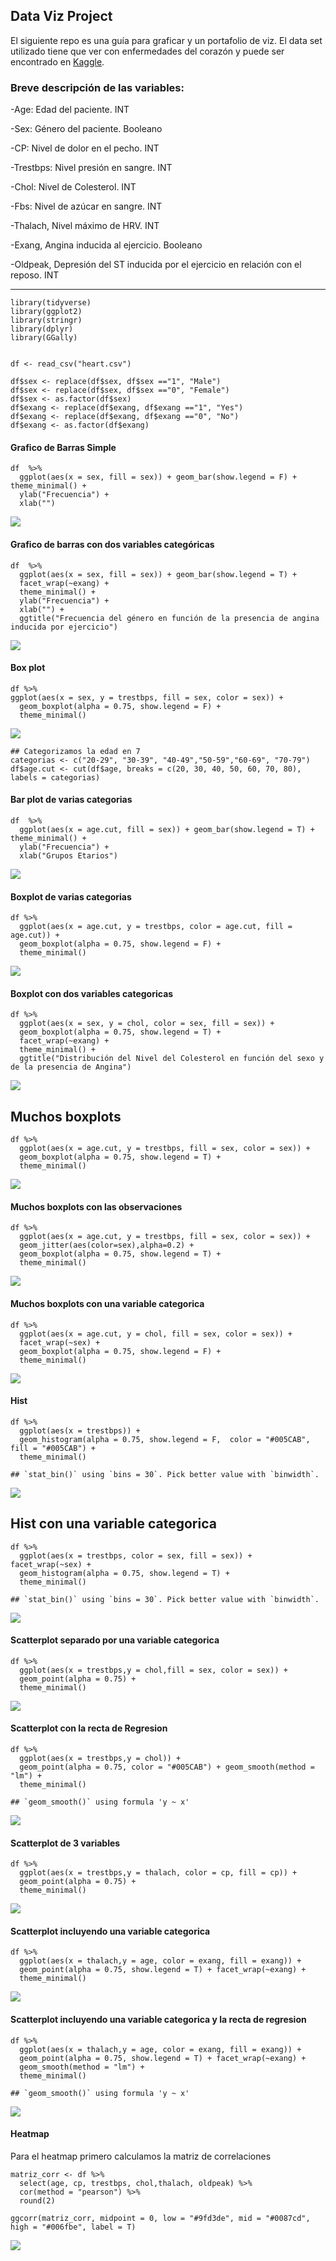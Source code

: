

Data Viz Project
----------------

El siguiente repo es una guía para graficar y un portafolio de viz. El
data set utilizado tiene que ver con enfermedades del corazón y puede
ser encontrado en
[Kaggle](https://www.kaggle.com/ronitf/heart-disease-uci).

### Breve descripción de las variables:

-Age: Edad del paciente. INT

-Sex: Género del paciente. Booleano

-CP: Nivel de dolor en el pecho. INT

-Trestbps: Nivel presión en sangre. INT

-Chol: Nivel de Colesterol. INT

-Fbs: Nivel de azúcar en sangre. INT

-Thalach, Nivel máximo de HRV. INT

-Exang, Angina inducida al ejercicio. Booleano

-Oldpeak, Depresión del ST inducida por el ejercicio en relación con el
reposo. INT

------------------------------------------------------------------------

    library(tidyverse)
    library(ggplot2)
    library(stringr)
    library(dplyr)
    library(GGally)


    df <- read_csv("heart.csv")
    
    df$sex <- replace(df$sex, df$sex =="1", "Male")
    df$sex <- replace(df$sex, df$sex =="0", "Female")
    df$sex <- as.factor(df$sex)
    df$exang <- replace(df$exang, df$exang =="1", "Yes")
    df$exang <- replace(df$exang, df$exang =="0", "No")
    df$exang <- as.factor(df$exang)

#### Grafico de Barras Simple

    df  %>%
      ggplot(aes(x = sex, fill = sex)) + geom_bar(show.legend = F) + theme_minimal() + 
      ylab("Frecuencia") +
      xlab("")

![](README_files/figure-markdown_strict/unnamed-chunk-3-1.png)

#### Grafico de barras con dos variables categóricas

    df  %>%
      ggplot(aes(x = sex, fill = sex)) + geom_bar(show.legend = T) + 
      facet_wrap(~exang) +
      theme_minimal() + 
      ylab("Frecuencia") +
      xlab("") +
      ggtitle("Frecuencia del género en función de la presencia de angina inducida por ejercicio")

![](README_files/figure-markdown_strict/unnamed-chunk-4-1.png)

#### Box plot

    df %>%
    ggplot(aes(x = sex, y = trestbps, fill = sex, color = sex)) + 
      geom_boxplot(alpha = 0.75, show.legend = F) + 
      theme_minimal()

![](README_files/figure-markdown_strict/unnamed-chunk-5-1.png)

    ## Categorizamos la edad en 7 
    categorias <- c("20-29", "30-39", "40-49","50-59","60-69", "70-79")
    df$age.cut <- cut(df$age, breaks = c(20, 30, 40, 50, 60, 70, 80), labels = categorias)

#### Bar plot de varias categorias

    df  %>%
      ggplot(aes(x = age.cut, fill = sex)) + geom_bar(show.legend = T) + theme_minimal() + 
      ylab("Frecuencia") +
      xlab("Grupos Etarios")

![](README_files/figure-markdown_strict/unnamed-chunk-7-1.png)

#### Boxplot de varias categorias

    df %>%
      ggplot(aes(x = age.cut, y = trestbps, color = age.cut, fill = age.cut)) + 
      geom_boxplot(alpha = 0.75, show.legend = F) + 
      theme_minimal()

![](README_files/figure-markdown_strict/unnamed-chunk-8-1.png)

#### Boxplot con dos variables categoricas

    df %>%
      ggplot(aes(x = sex, y = chol, color = sex, fill = sex)) + 
      geom_boxplot(alpha = 0.75, show.legend = T) +
      facet_wrap(~exang) +
      theme_minimal() +
      ggtitle("Distribución del Nivel del Colesterol en función del sexo y de la presencia de Angina")

![](README_files/figure-markdown_strict/unnamed-chunk-9-1.png)

Muchos boxplots
---------------

    df %>%
      ggplot(aes(x = age.cut, y = trestbps, fill = sex, color = sex)) + 
      geom_boxplot(alpha = 0.75, show.legend = T) + 
      theme_minimal()

![](README_files/figure-markdown_strict/unnamed-chunk-10-1.png)

#### Muchos boxplots con las observaciones

    df %>%
      ggplot(aes(x = age.cut, y = trestbps, fill = sex, color = sex)) + 
      geom_jitter(aes(color=sex),alpha=0.2) +
      geom_boxplot(alpha = 0.75, show.legend = T) + 
      theme_minimal()

![](README_files/figure-markdown_strict/unnamed-chunk-11-1.png)

#### Muchos boxplots con una variable categorica

    df %>%
      ggplot(aes(x = age.cut, y = chol, fill = sex, color = sex)) + 
      facet_wrap(~sex) +
      geom_boxplot(alpha = 0.75, show.legend = F) + 
      theme_minimal()

![](README_files/figure-markdown_strict/unnamed-chunk-12-1.png)

#### Hist

    df %>%
      ggplot(aes(x = trestbps)) +
      geom_histogram(alpha = 0.75, show.legend = F,  color = "#005CAB", fill = "#005CAB") + 
      theme_minimal()

    ## `stat_bin()` using `bins = 30`. Pick better value with `binwidth`.

![](README_files/figure-markdown_strict/unnamed-chunk-13-1.png)

Hist con una variable categorica
--------------------------------

    df %>%
      ggplot(aes(x = trestbps, color = sex, fill = sex)) + facet_wrap(~sex) +
      geom_histogram(alpha = 0.75, show.legend = T) + 
      theme_minimal()

    ## `stat_bin()` using `bins = 30`. Pick better value with `binwidth`.

![](README_files/figure-markdown_strict/unnamed-chunk-14-1.png)

#### Scatterplot separado por una variable categorica

    df %>%
      ggplot(aes(x = trestbps,y = chol,fill = sex, color = sex)) + 
      geom_point(alpha = 0.75) +
      theme_minimal()

![](README_files/figure-markdown_strict/unnamed-chunk-15-1.png)

#### Scatterplot con la recta de Regresion

    df %>%
      ggplot(aes(x = trestbps,y = chol)) + 
      geom_point(alpha = 0.75, color = "#005CAB") + geom_smooth(method = "lm") +
      theme_minimal()

    ## `geom_smooth()` using formula 'y ~ x'

![](README_files/figure-markdown_strict/unnamed-chunk-16-1.png)

#### Scatterplot de 3 variables

    df %>%
      ggplot(aes(x = trestbps,y = thalach, color = cp, fill = cp)) + 
      geom_point(alpha = 0.75) + 
      theme_minimal()

![](README_files/figure-markdown_strict/unnamed-chunk-17-1.png)

#### Scatterplot incluyendo una variable categorica

    df %>%
      ggplot(aes(x = thalach,y = age, color = exang, fill = exang)) + 
      geom_point(alpha = 0.75, show.legend = T) + facet_wrap(~exang) +
      theme_minimal()

![](README_files/figure-markdown_strict/unnamed-chunk-18-1.png)

#### Scatterplot incluyendo una variable categorica y la recta de regresion

    df %>%
      ggplot(aes(x = thalach,y = age, color = exang, fill = exang)) + 
      geom_point(alpha = 0.75, show.legend = T) + facet_wrap(~exang) + 
      geom_smooth(method = "lm") +
      theme_minimal()

    ## `geom_smooth()` using formula 'y ~ x'

![](README_files/figure-markdown_strict/unnamed-chunk-19-1.png)

#### Heatmap

Para el heatmap primero calculamos la matriz de correlaciones

    matriz_corr <- df %>%
      select(age, cp, trestbps, chol,thalach, oldpeak) %>%
      cor(method = "pearson") %>%
      round(2)

    ggcorr(matriz_corr, midpoint = 0, low = "#9fd3de", mid = "#0087cd", high = "#006fbe", label = T)

![](README_files/figure-markdown_strict/unnamed-chunk-21-1.png)
